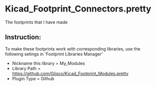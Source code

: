 # Kicad_Footprint_Connectors.pretty
The footprints that I have made

## Instruction:
To make these footprints work with corresponding libraries, use the following setings in 'Footprint Libraries Manager'
 - Nickname this library = My_Modules
 - Library Path = https://github.com/Gijsco/Kicad_Footprint_Modules.pretty
 - Plugin Type = Github
